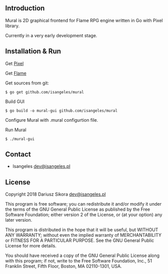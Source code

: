 ## Introduction

  Mural is 2D graphical frontend for Flame RPG engine written in Go with Pixel library.

  Currently in a very early development stage.
  
## Installation & Run

  Get [Pixel](https://github.com/faiface/pixel)
  
  Get [Flame](https://github.com/Isangeles/flame)

  Get sources from git:
```
$ go get github.com/isangeles/mural
```
  Build GUI
```
$ go build -o mural-gui github.com/isangeles/mural
```
  Configure Mural with .mural configurtion file.
  
  Run Mural
```
$ ./mural-gui
```

## Contact
* Isangeles <dev@isangeles.pl>

## License

Copyright 2018 Dariusz Sikora <dev@isangeles.pl>
 
This program is free software; you can redistribute it and/or modify
it under the terms of the GNU General Public License as published by
the Free Software Foundation; either version 2 of the License, or
(at your option) any later version.
 
This program is distributed in the hope that it will be useful,
but WITHOUT ANY WARRANTY; without even the implied warranty of
MERCHANTABILITY or FITNESS FOR A PARTICULAR PURPOSE.  See the
GNU General Public License for more details.
 
You should have received a copy of the GNU General Public License
along with this program; if not, write to the Free Software
Foundation, Inc., 51 Franklin Street, Fifth Floor, Boston,
MA 02110-1301, USA.
